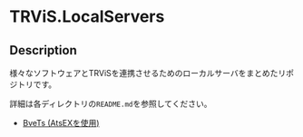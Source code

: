 # TRViS.LocalServers

## Description

様々なソフトウェアとTRViSを連携させるためのローカルサーバをまとめたリポジトリです。

詳細は各ディレクトリの`README.md`を参照してください。

- [BveTs (AtsEXを使用)](/TRViS.LocalServers.BveTs/README.md)
